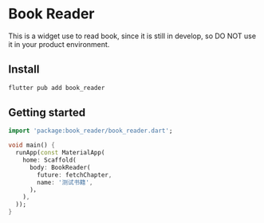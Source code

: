 # Book Reader

This is a widget use to read book, since it is still in develop, so DO NOT use it in your product environment.

## Install

```bash
flutter pub add book_reader
```

## Getting started

```dart
import 'package:book_reader/book_reader.dart';

void main() {
  runApp(const MaterialApp(
    home: Scaffold(
      body: BookReader(
        future: fetchChapter,
        name: '测试书籍',
      )，
    ),
  ));
}
```
